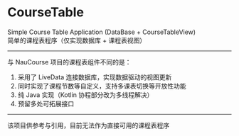 # CourseTable

Simple Course Table Application (DataBase + CourseTableView)  
简单的课程表程序（仅实现数据库 + 课程表视图）

---

与 NauCourse 项目的课程表组件不同的是：

1. 采用了 LiveData 连接数据库，实现数据驱动的视图更新
2. 同时实现了课程节数等自定义，支持多课表切换等开放性功能
3. 纯 Java 实现（Kotlin 协程部分改为多线程解决）
4. 预留多处可拓展接口

---

该项目供参考与引用，目前无法作为直接可用的课程表程序
